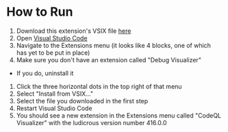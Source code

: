 # How to Run
1. Download this extension's VSIX file [here](https://drive.google.com/file/d/1anBbOCuIVtiLCy3rwROPmjVB4wl4AyWz/view?usp=sharing)
1. Open [Visual Studio Code](https://code.visualstudio.com/download)
1. Navigate to the Extensions menu (it looks like 4 blocks, one of which has yet to be put in place)
1. Make sure you don't have an extension called "Debug Visualizer"
  * If you do, uninstall it
1. Click the three horizontal dots in the top right of that menu
1. Select "Install from VSIX..."
1. Select the file you downloaded in the first step
1. Restart Visual Studio Code
1. You should see a new extension in the Extensions menu called "CodeQL Visualizer" with the ludicrous version number 416.0.0
